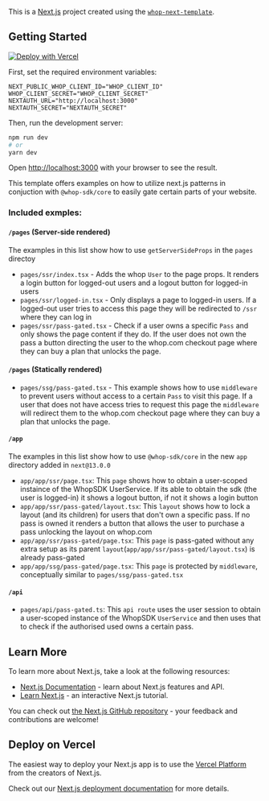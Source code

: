 This is a [Next.js](https://nextjs.org/) project created using the [`whop-next-template`](https://github.com/whopio/next-template/).

## Getting Started

[![Deploy with Vercel](https://vercel.com/button)](https://vercel.com/new/clone?repository-url=https%3A%2F%2Fgithub.com%2Fwhopio%2Fnext-template)

First, set the required environment variables:

```.env
NEXT_PUBLIC_WHOP_CLIENT_ID="WHOP_CLIENT_ID"
WHOP_CLIENT_SECRET="WHOP_CLIENT_SECRET"
NEXTAUTH_URL="http://localhost:3000"
NEXTAUTH_SECRET="NEXTAUTH_SECRET"
```

Then, run the development server:

```bash
npm run dev
# or
yarn dev
```

Open [http://localhost:3000](http://localhost:3000) with your browser to see the result.

This template offers examples on how to utilize next.js patterns in conjuction with `@whop-sdk/core` to easily gate certain parts of your website.

### Included exmples:

#### `/pages` (Server-side rendered)

The examples in this list show how to use `getServerSideProps` in the `pages` directoy

- `pages/ssr/index.tsx` - Adds the whop `User` to the page props. It renders a login button for logged-out users and a logout button for logged-in users
- `pages/ssr/logged-in.tsx` - Only displays a page to logged-in users. If a logged-out user tries to access this page they will be redirected to `/ssr` where they can log in
- `pages/ssr/pass-gated.tsx` - Check if a user owns a specific `Pass` and only shows the page content if they do. If the user does not own the pass a button directing the user to the whop.com checkout page where they can buy a plan that unlocks the page.

#### `/pages` (Statically rendered)

- `pages/ssg/pass-gated.tsx` - This example shows how to use `middleware` to prevent users without access to a certain `Pass` to visit this page. If a user that does not have access tries to request this page the `middleware` will redirect them to the whop.com checkout page where they can buy a plan that unlocks the page.

#### `/app`

The examples in this list show how to use `@whop-sdk/core` in the new `app` directory added in `next@13.0.0`

- `app/app/ssr/page.tsx`: This `page` shows how to obtain a user-scoped instaince of the WhopSDK UserService. If its able to obtain the sdk (the user is logged-in) it shows a logout button, if not it shows a login button
- `app/app/ssr/pass-gated/layout.tsx`: This `layout` shows how to lock a layout (and its children) for users that don't own a specific pass. If no pass is owned it renders a button that allows the user to purchase a pass unlocking the layout on whop.com
- `app/app/ssr/pass-gated/page.tsx`: This `page` is pass-gated without any extra setup as its parent `layout`(`app/app/ssr/pass-gated/layout.tsx`) is already pass-gated
- `app/app/ssg/pass-gated/page.tsx`: This `page` is protected by `middleware`, conceptually similar to `pages/ssg/pass-gated.tsx`

#### `/api`

- `pages/api/pass-gated.ts`: This `api route` uses the user session to obtain a user-scoped instance of the WhopSDK `UserService` and then uses that to check if the authorised used owns a certain pass.

## Learn More

To learn more about Next.js, take a look at the following resources:

- [Next.js Documentation](https://nextjs.org/docs) - learn about Next.js features and API.
- [Learn Next.js](https://nextjs.org/learn) - an interactive Next.js tutorial.

You can check out [the Next.js GitHub repository](https://github.com/vercel/next.js/) - your feedback and contributions are welcome!

## Deploy on Vercel

The easiest way to deploy your Next.js app is to use the [Vercel Platform](https://vercel.com/new?utm_medium=default-template&filter=next.js&utm_source=create-next-app&utm_campaign=create-next-app-readme) from the creators of Next.js.

Check out our [Next.js deployment documentation](https://nextjs.org/docs/deployment) for more details.
